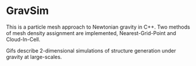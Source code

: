 # GravSim

This is a particle mesh approach to Newtonian gravity in C++. Two methods of mesh density assignment are implemented, Nearest-Grid-Point and Cloud-In-Cell.

Gifs describe 2-dimensional simulations of structure generation under gravity at large-scales.
